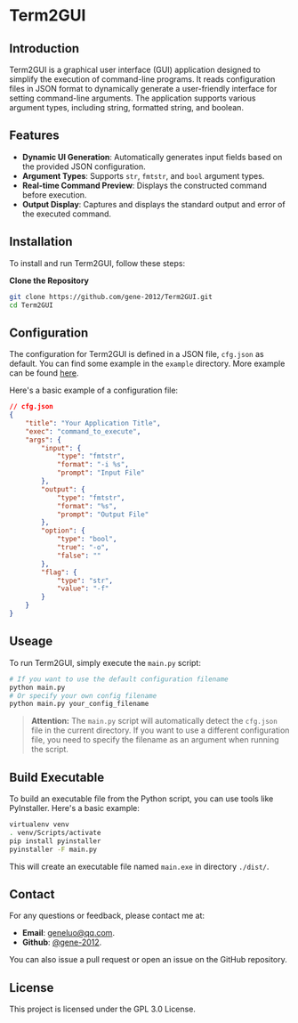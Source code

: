 # Term2GUI

## Introduction

Term2GUI is a graphical user interface (GUI) application designed to simplify the execution of command-line programs. It reads configuration files in JSON format to dynamically generate a user-friendly interface for setting command-line arguments. The application supports various argument types, including string, formatted string, and boolean.

## Features

- **Dynamic UI Generation**: Automatically generates input fields based on the provided JSON configuration.
- **Argument Types**: Supports `str`, `fmtstr`, and `bool` argument types.
- **Real-time Command Preview**: Displays the constructed command before execution.
- **Output Display**: Captures and displays the standard output and error of the executed command.

## Installation

To install and run Term2GUI, follow these steps:

**Clone the Repository**
```sh
git clone https://github.com/gene-2012/Term2GUI.git
cd Term2GUI
```

## Configuration

The configuration for Term2GUI is defined in a JSON file, `cfg.json` as default. You can find some example in the `example` directory. More example can be found [here](https://github.com/gene-2012/T2G-library).

Here's a basic example of a configuration file:

```json
// cfg.json
{
    "title": "Your Application Title",
    "exec": "command_to_execute",
    "args": {
        "input": {
            "type": "fmtstr",
            "format": "-i %s",
            "prompt": "Input File"
        },
        "output": {
            "type": "fmtstr",
            "format": "%s",
            "prompt": "Output File"
        },
        "option": {
            "type": "bool",
            "true": "-o",
            "false": ""
        },
        "flag": {
            "type": "str",
            "value": "-f"
        }
    }
}
```

## Useage

To run Term2GUI, simply execute the `main.py` script:

```sh
# If you want to use the default configuration filename
python main.py
# Or specify your own config filename
python main.py your_config_filename
```

> **Attention:**
The `main.py` script will automatically detect the `cfg.json` file in the current directory. If you want to use a different configuration file, you need to specify the filename as an argument when running the script.

## Build Executable

To build an executable file from the Python script, you can use tools like PyInstaller. Here's a basic example:

```sh
virtualenv venv
. venv/Scripts/activate
pip install pyinstaller
pyinstaller -F main.py
```

This will create an executable file named `main.exe` in directory `./dist/`.

## Contact

For any questions or feedback, please contact me at:
- **Email**: [geneluo@qq.com](mailto://geneluo@qq.com).
- **Github**: [@gene-2012](https://github.com/gene-2012).

You can also issue a pull request or open an issue on the GitHub repository.

## License

This project is licensed under the GPL 3.0 License.